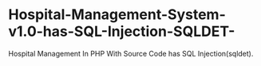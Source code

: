 # Hospital-Management-System-v1.0-has-SQL-Injection-SQLDET-
Hospital Management  In PHP With Source Code has SQL Injection(sqldet).
